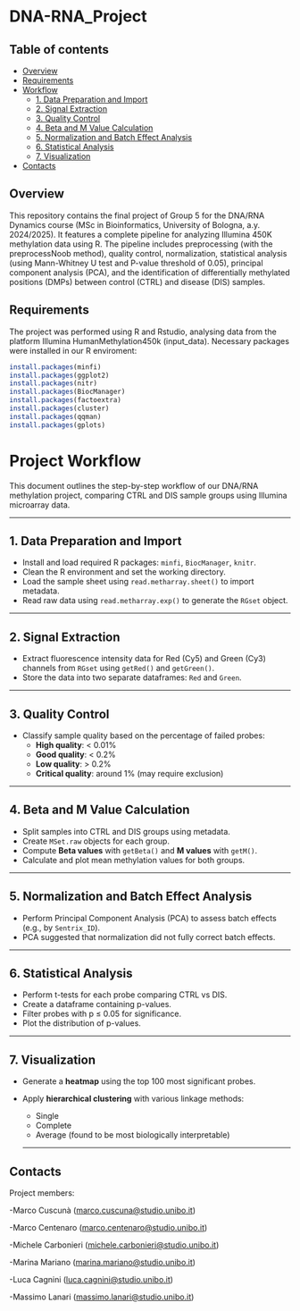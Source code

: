 # DNA-RNA_Project

## Table of contents
- [Overview](#overview)
- [Requirements](#requirements)
- [Workflow](#workflow)
  - [1. Data Preparation and Import](#1-data-preparation-and-import)
  - [2. Signal Extraction](#2-signal-extraction)
  - [3. Quality Control](#3-quality-control)
  - [4. Beta and M Value Calculation](#4-beta-and-m-value-calculation)
  - [5. Normalization and Batch Effect Analysis](#5-normalization-and-batch-effect-analysis)
  - [6. Statistical Analysis](#6-statistical-analysis)
  - [7. Visualization](#7-visualization)
- [Contacts](#contacts)

## Overview

This repository contains the final project of Group 5 for the DNA/RNA Dynamics course (MSc in Bioinformatics, University of Bologna, a.y. 2024/2025). It features a complete pipeline for analyzing Illumina 450K methylation data using R. The pipeline includes preprocessing (with the preprocessNoob method), quality control, normalization, statistical analysis (using  Mann-Whitney U test and P-value threshold of 0.05), principal component analysis (PCA), and the identification of differentially methylated positions (DMPs) between control (CTRL) and disease (DIS) samples.

## Requirements
The project was performed using R and Rstudio, analysing data from the platform Illumina HumanMethylation450k (input_data). Necessary packages were installed in our R enviroment:

```r
install.packages(minfi)
install.packages(ggplot2)
install.packages(nitr)
install.packages(BiocManager)
install.packages(factoextra)
install.packages(cluster)
install.packages(qqman)
install.packages(gplots)
```


# Project Workflow

This document outlines the step-by-step workflow of our DNA/RNA methylation project, comparing CTRL and DIS sample groups using Illumina microarray data.

---

## 1. Data Preparation and Import
- Install and load required R packages: `minfi`, `BiocManager`, `knitr`.
- Clean the R environment and set the working directory.
- Load the sample sheet using `read.metharray.sheet()` to import metadata.
- Read raw data using `read.metharray.exp()` to generate the `RGset` object.

---

## 2. Signal Extraction
- Extract fluorescence intensity data for Red (Cy5) and Green (Cy3) channels from `RGset` using `getRed()` and `getGreen()`.
- Store the data into two separate dataframes: `Red` and `Green`.

---

## 3. Quality Control
- Classify sample quality based on the percentage of failed probes:
  - **High quality**: < 0.01%
  - **Good quality**: < 0.2%
  - **Low quality**: > 0.2%
  - **Critical quality**: around 1% (may require exclusion)

---

## 4. Beta and M Value Calculation
- Split samples into CTRL and DIS groups using metadata.
- Create `MSet.raw` objects for each group.
- Compute **Beta values** with `getBeta()` and **M values** with  `getM()`.
- Calculate and plot mean methylation values for both groups.

---
## 5. Normalization and Batch Effect Analysis
- Perform Principal Component Analysis (PCA) to assess batch effects (e.g., by `Sentrix_ID`).
- PCA suggested that normalization did not fully correct batch effects.

---

## 6. Statistical Analysis
- Perform t-tests for each probe comparing CTRL vs DIS.
- Create a dataframe containing p-values.
- Filter probes with p ≤ 0.05 for significance.
- Plot the distribution of p-values.

---

## 7. Visualization
- Generate a **heatmap** using the top 100 most significant probes.
- Apply **hierarchical clustering** with various linkage methods:
  - Single
  - Complete
  - Average (found to be most biologically interpretable)
  
  ---

  
## Contacts

Project members:

-Marco Cuscunà (marco.cuscuna@studio.unibo.it)

-Marco Centenaro (marco.centenaro@studio.unibo.it)

-Michele Carbonieri (michele.carbonieri@studio.unibo.it)

-Marina Mariano (marina.mariano@studio.unibo.it)

-Luca Cagnini (luca.cagnini@studio.unibo.it)

-Massimo Lanari (massimo.lanari@studio.unibo.it)



